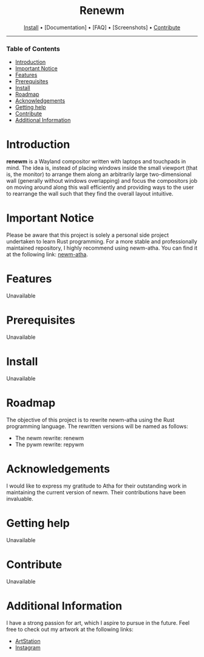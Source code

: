 <div align="center">

# Renewm

[Install](#install) • [Documentation] • [FAQ] • [Screenshots] • [Contribute](#contribute)

</div>

---

### Table of Contents

- [Introduction](#introduction)
- [Important Notice](#important-notice)
- [Features](#features)
- [Prerequisites](#prerequisites)
- [Install](#install)
- [Roadmap](#roadmap)
- [Acknowledgements](#acknowledgements)
- [Getting help](#getting-help)
- [Contribute](#contribute)
- [Additional Information](#additional-information)

# Introduction

**renewm** is a Wayland compositor written with laptops and touchpads in mind. The idea is, instead of placing windows inside the small viewport (that is, the monitor) to arrange them along an arbitrarily large two-dimensional wall (generally without windows overlapping) and focus the compositors job on moving around along this wall efficiently and providing ways to the user to rearrange the wall such that they find the overall layout intuitive.

# Important Notice

Please be aware that this project is solely a personal side project undertaken to learn Rust programming. For a more stable and professionally maintained repository, I highly recommend using newm-atha. You can find it at the following link: [newm-atha](https://git.sr.ht/~atha/newm-atha).

# Features

Unavailable

# Prerequisites

Unavailable

# Install

Unavailable

# Roadmap

The objective of this project is to rewrite newm-atha using the Rust programming language. The rewritten versions will be named as follows:

- The newm rewrite: renewm
- The pywm rewrite: repywm

# Acknowledgements

I would like to express my gratitude to Atha for their outstanding work in maintaining the current version of newm. Their contributions have been invaluable.

# Getting help

Unavailable

# Contribute

Unavailable

# Additional Information

I have a strong passion for art, which I aspire to pursue in the future. Feel free to check out my artwork at the following links:

- [ArtStation](https://www.artstation.com/klownie)
- [Instagram](https://www.instagram.com/klownie_/)
